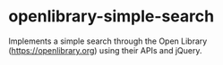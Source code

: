 # openlibrary-simple-search
Implements a simple search through the Open Library (https://openlibrary.org) using their APIs and jQuery.
